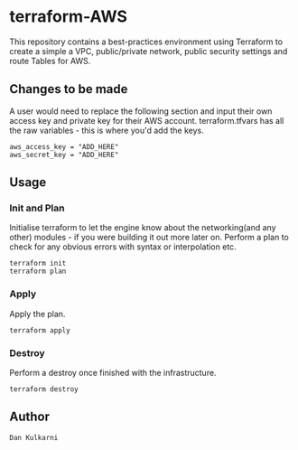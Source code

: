 # terraform-AWS 

This repository contains a best-practices environment using Terraform to create a simple a VPC, public/private network, public security settings and route Tables for AWS.

## Changes to be made

A user would need to replace the following section and input their own access key and private key for their AWS account.
terraform.tfvars has all the raw variables - this is where you'd add the keys.

```
aws_access_key = "ADD_HERE"
aws_secret_key = "ADD_HERE"
```

## Usage

### Init and Plan
Initialise terraform to let the engine know about the networking(and any other) modules - if you were building it out more later on.
Perform a plan to check for any obvious errors with syntax or interpolation etc.

```
terraform init
terraform plan 
```

### Apply
Apply the plan. 

```
terraform apply
```

### Destroy
Perform a destroy once finished with the infrastructure.

```
terraform destroy 
```

## Author
```
Dan Kulkarni
```
